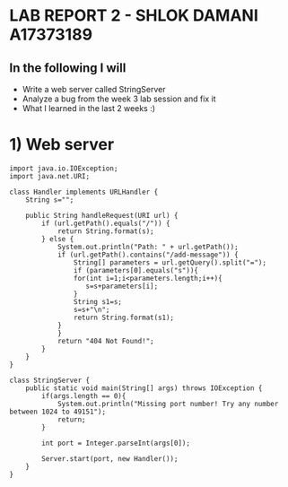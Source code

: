 # LAB REPORT 2 - SHLOK DAMANI A17373189
## In the following I will
- Write a web server called StringServer
- Analyze a bug from the week 3 lab session and fix it
- What I learned in the last 2 weeks :)
# 1) Web server
```
import java.io.IOException;
import java.net.URI;

class Handler implements URLHandler {
    String s="";

    public String handleRequest(URI url) {
        if (url.getPath().equals("/")) {
            return String.format(s);
        } else {
            System.out.println("Path: " + url.getPath());
            if (url.getPath().contains("/add-message")) {
                String[] parameters = url.getQuery().split("=");
                if (parameters[0].equals("s")){
                for(int i=1;i<parameters.length;i++){
                   s=s+parameters[i];
                }
                String s1=s;
                s=s+"\n";
                return String.format(s1);
            }
            }
            return "404 Not Found!";
        }
    }
}

class StringServer {
    public static void main(String[] args) throws IOException {
        if(args.length == 0){
            System.out.println("Missing port number! Try any number between 1024 to 49151");
            return;
        }

        int port = Integer.parseInt(args[0]);

        Server.start(port, new Handler());
    }
}
```
